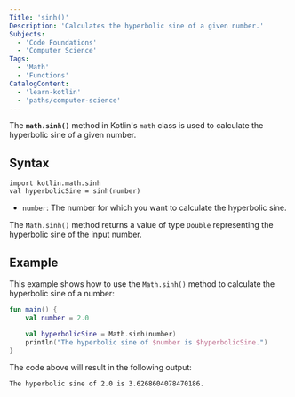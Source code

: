```yaml
---
Title: 'sinh()'
Description: 'Calculates the hyperbolic sine of a given number.'
Subjects:
  - 'Code Foundations'
  - 'Computer Science'
Tags:
  - 'Math'
  - 'Functions'
CatalogContent:
  - 'learn-kotlin'
  - 'paths/computer-science'
---
```


The **`math.sinh()`** method in Kotlin's `math` class is used to calculate the hyperbolic sine of a given number.

## Syntax

```pseudo
import kotlin.math.sinh
val hyperbolicSine = sinh(number)
```

- `number`: The number for which you want to calculate the hyperbolic sine.

The `Math.sinh()` method returns a value of type `Double` representing the hyperbolic sine of the input number.

## Example

This example shows how to use the `Math.sinh()` method to calculate the hyperbolic sine of a number:

```kotlin
fun main() {
    val number = 2.0

    val hyperbolicSine = Math.sinh(number)
    println("The hyperbolic sine of $number is $hyperbolicSine.")
}
```

The code above will result in the following output:

```shell
The hyperbolic sine of 2.0 is 3.6268604078470186.
```
